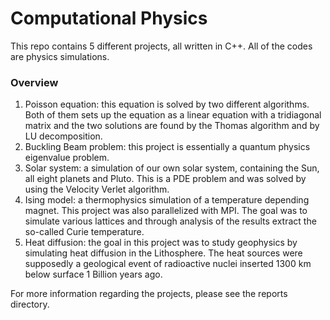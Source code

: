 # Computational Physics
This repo contains 5 different projects, all written in C++. All of the codes are physics simulations.

### Overview
1. Poisson equation: this equation is solved by two different algorithms. Both of them sets up the equation as a linear equation with a tridiagonal matrix and the two solutions are found by the Thomas algorithm and by LU decomposition.
2. Buckling Beam problem: this project is essentially a quantum physics eigenvalue problem.
3. Solar system: a simulation of our own solar system, containing the Sun, all eight planets and Pluto. This is a PDE problem and was solved by using the Velocity Verlet algorithm.
4. Ising model: a thermophysics simulation of a temperature depending magnet. This project was also parallelized with MPI. The goal was to simulate various lattices and through analysis of the results extract the so-called Curie temperature.
5. Heat diffusion: the goal in this project was to study geophysics by simulating heat diffusion in the Lithosphere. The heat sources were supposedly a geological event of radioactive nuclei inserted 1300 km below surface 1 Billion years ago.

For more information regarding the projects, please see the reports directory.
